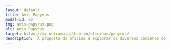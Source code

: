 ```yaml
---
layout: default
title: Avis Papyrus
modal-id: 05
img: avis-papyrus.png
alt: Avis Papyrus
target: https://mc-unicamp.github.io/oficinas/papyrus/
description:  A proposta da oficina é explorar os diversos caminhos do processo evolutivo, construindo uma nova espécie de ave e expondo a criatura aos desafios da seleção natural. Ao estilo mão na massa, utiliza materiais simples como canudos plásticos e papel, entre outros. Faixa etária recomendada a partir de 11 anos.
---
```

